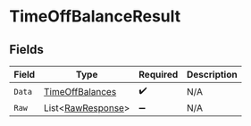 # TimeOffBalanceResult


## Fields

| Field                                                         | Type                                                          | Required                                                      | Description                                                   |
| ------------------------------------------------------------- | ------------------------------------------------------------- | ------------------------------------------------------------- | ------------------------------------------------------------- |
| `Data`                                                        | [TimeOffBalances](../../Models/Components/TimeOffBalances.md) | :heavy_check_mark:                                            | N/A                                                           |
| `Raw`                                                         | List<[RawResponse](../../Models/Components/RawResponse.md)>   | :heavy_minus_sign:                                            | N/A                                                           |
